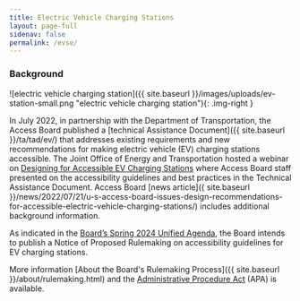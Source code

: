 ```yaml
---
title: Electric Vehicle Charging Stations
layout: page-full
sidenav: false
permalink: /evse/
--- 
```

### Background

![electric vehicle charging station]({{ site.baseurl }}/images/uploads/ev-station-small.png "electric vehicle charging station"){: .img-right }

In July 2022, in partnership with the Department of Transportation, the Access Board published a [technical Assistance Document]({{ site.baseurl }}/ta/tad/ev/) that addresses existing requirements and new recommendations for making electric vehicle (EV) charging stations accessible.  The Joint Office of Energy and Transportation hosted a webinar on [Designing for Accessible EV Charging Stations](https://driveelectric.gov/webinars/accessibility) where Access Board staff presented on the accessibility guidelines and best practices in the Technical Assistance Document.  Access Board [news article]({ site.baseurl }}/news/2022/07/21/u-s-access-board-issues-design-recommendations-for-accessible-electric-vehicle-charging-stations/) includes additional background information.

As indicated in the [Board’s Spring 2024 Unified Agenda](https://www.reginfo.gov/public/do/eAgendaMain?operation=OPERATION_GET_AGENCY_RULE_LIST&currentPub=true&agencyCode=&showStage=active&agencyCd=3014),
the Board intends to publish a Notice of Proposed Rulemaking on accessibility guidelines for EV charging stations.

More information [About the Board's Rulemaking Process]({{ site.baseurl }}/about/rulemaking.html) and the [Administrative Procedure Act](https://www.archives.gov/federal-register/laws/administrative-procedure) (APA) is available.
